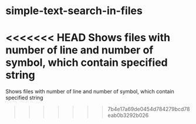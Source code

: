 # simple-text-search-in-files

<<<<<<< HEAD
Shows files with number of line and number of symbol, which contain specified string
=======
Shows files with number of line and number of symbol, which contain specified string
>>>>>>> 7b4e17a69de0454d784279bcd78eab0b3292b026
